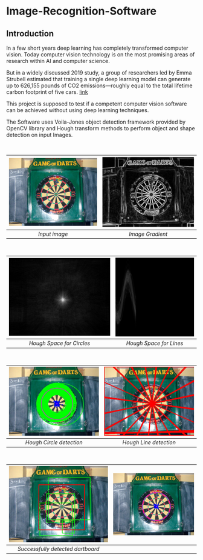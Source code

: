 # Image-Recognition-Software

## Introduction
In a few short years deep learning has completely transformed computer vision. Today computer vision technology is on the most promising areas of research within AI and computer science.

But in a widely discussed 2019 study, a group of researchers led by Emma Strubell estimated that training a single deep learning model can generate up to 626,155 pounds of CO2 emissions—roughly equal to the total lifetime carbon footprint of five cars. 
[link](https://www.forbes.com/sites/robtoews/2020/06/17/deep-learnings-climate-change-problem/?sh=5e49a9896b43)

This project is supposed to test if a competent computer vision software can be achieved without using deep learning techniques.


The Software uses Voila-Jones object detection framework provided by OpenCV library and Hough transform methods to perform object and shape detection on input Images.



<br/>

<img src="https://github.com/yash110698/Image-Recognition-Software/blob/main/Image-readme/dart1.jpg" width=500> |<img src="https://github.com/yash110698/Image-Recognition-Software/blob/main/Image%20Data/edges/2.Gradient-Before-Normalization.jpg" width=500>
:-------------------------:|:-------------------------: 
 *Input image* | *Image Gradient*

<br/>

<img src="https://github.com/yash110698/Image-Recognition-Software/blob/main/Image%20Data/edges/4.Hough-2d.jpg" width=500> |<img src="https://github.com/yash110698/Image-Recognition-Software/blob/main/Image%20Data/edges/5.HL1F.jpg" width=380>
:-------------------------:|:-------------------------: 
 *Hough Space for Circles* | *Hough Space for Lines*

<br/>

<img src="https://github.com/yash110698/Image-Recognition-Software/blob/main/Image%20Data/edges/4.Hough-Circles.jpg" width=500> |<img src="https://github.com/yash110698/Image-Recognition-Software/blob/main/Image%20Data/edges/5.hough-Lines.jpg" width=500>
:-------------------------:|:-------------------------: 
 *Hough Circle detection* | *Hough Line detection*
 
<br/>

<img src="https://github.com/yash110698/Image-Recognition-Software/blob/main/Image%20Data/all%20detect/1/detected1-.jpg" width=500> |<img src="https://github.com/yash110698/Image-Recognition-Software/blob/main/Image-readme/c1.jpg" width=500>
:-------------------------:|:-------------------------: 
| *Successfully detected dartboard* |
 
 
 <br/>
 <br/>
 
 
 
 
 
